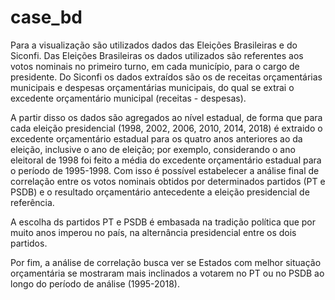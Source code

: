 # case_bd

   Para a visualização são utilizados dados das Eleições Brasileiras e do Siconfi. Das Eleições Brasileiras os dados utilizados são referentes aos votos nominais no primeiro turno, em cada município, para o cargo de presidente. Do Siconfi os dados extraídos são os de receitas orçamentárias municipais e despesas orçamentárias municipais, do qual se extrai o excedente orçamentário municipal (receitas - despesas). 
   
   A partir disso os dados são agregados ao nível estadual, de forma que para cada eleição presidencial (1998, 2002, 2006, 2010, 2014, 2018) é extraido o excedente orçamentário estadual para os quatro anos anteriores ao da eleição, inclusive o ano de eleição; por exemplo, considerando o ano eleitoral de 1998 foi feito a média do excedente orçamentário estadual para o período de 1995-1998. Com isso é possível estabelecer a análise final de correlação entre os votos nominais obtidos por determinados partidos (PT e PSDB) e o resultado orçamentário antecedente a eleição presidencial de referência.
   
   A escolha ds partidos PT e PSDB é embasada na tradição política que por muito anos imperou no país, na alternância presidencial entre os dois partidos.
   
   Por fim, a análise de correlação busca ver se Estados com melhor situação orçamentária se mostraram mais inclinados a votarem no PT ou no PSDB ao longo do período de análise (1995-2018).
